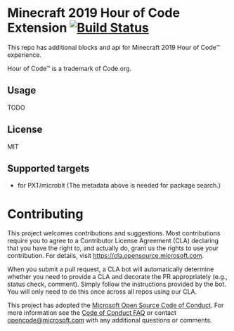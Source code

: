 # Minecraft 2019 Hour of Code Extension [![Build Status](https://travis-ci.org/Microsoft/pxt-minecraft-hoc2019.svg?branch=master)](https://travis-ci.org/Microsoft/pxt-minecraft-hoc2019)

This repo has additional blocks and api for Minecraft 2019 Hour of Code™ experience.  

Hour of Code™ is a trademark of Code.org.

## Usage

TODO

## License

MIT

## Supported targets

* for PXT/microbit
(The metadata above is needed for package search.)


# Contributing

This project welcomes contributions and suggestions.  Most contributions require you to agree to a
Contributor License Agreement (CLA) declaring that you have the right to, and actually do, grant us
the rights to use your contribution. For details, visit https://cla.opensource.microsoft.com.

When you submit a pull request, a CLA bot will automatically determine whether you need to provide
a CLA and decorate the PR appropriately (e.g., status check, comment). Simply follow the instructions
provided by the bot. You will only need to do this once across all repos using our CLA.

This project has adopted the [Microsoft Open Source Code of Conduct](https://opensource.microsoft.com/codeofconduct/).
For more information see the [Code of Conduct FAQ](https://opensource.microsoft.com/codeofconduct/faq/) or
contact [opencode@microsoft.com](mailto:opencode@microsoft.com) with any additional questions or comments.
